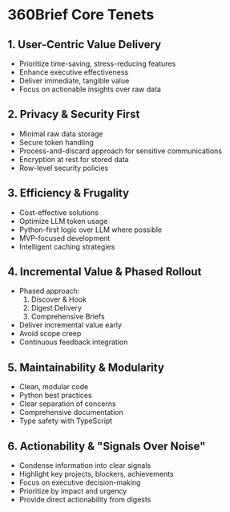 # 360Brief Core Tenets

## 1. User-Centric Value Delivery
- Prioritize time-saving, stress-reducing features
- Enhance executive effectiveness
- Deliver immediate, tangible value
- Focus on actionable insights over raw data

## 2. Privacy & Security First
- Minimal raw data storage
- Secure token handling
- Process-and-discard approach for sensitive communications
- Encryption at rest for stored data
- Row-level security policies

## 3. Efficiency & Frugality
- Cost-effective solutions
- Optimize LLM token usage
- Python-first logic over LLM where possible
- MVP-focused development
- Intelligent caching strategies

## 4. Incremental Value & Phased Rollout
- Phased approach:
  1. Discover & Hook
  2. Digest Delivery
  3. Comprehensive Briefs
- Deliver incremental value early
- Avoid scope creep
- Continuous feedback integration

## 5. Maintainability & Modularity
- Clean, modular code
- Python best practices
- Clear separation of concerns
- Comprehensive documentation
- Type safety with TypeScript

## 6. Actionability & "Signals Over Noise"
- Condense information into clear signals
- Highlight key projects, blockers, achievements
- Focus on executive decision-making
- Prioritize by impact and urgency
- Provide direct actionability from digests

